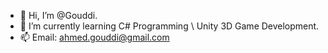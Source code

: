 - 👋 Hi, I’m @Gouddi.
- 🌱 I’m currently learning C# Programming \ Unity 3D Game Development.
- 📫 Email: ahmed.gouddi@gmail.com
